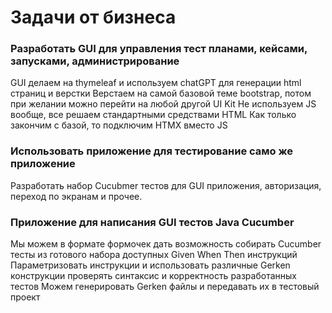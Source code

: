 # Задачи от бизнеса

### Разработать GUI для управления тест планами, кейсами, запусками, администрирование
GUI делаем на thymeleaf и используем chatGPT для генерации html страниц и верстки
Верстаем на самой базовой теме bootstrap, потом при желании можно перейти на любой другой UI Kit 
Не используем JS вообще, все решаем стандартными средствами HTML
Как только закончим с базой, то подключим HTMX вместо JS 

### Использовать приложение для тестирование само же приложение
Разработать набор Cucubmer тестов для GUI приложения, авторизация, переход по экранам и прочее.

### Приложение для написания GUI тестов Java Cucumber 
Мы можем в формате формочек дать возможность собирать Cucumber тесты из 
готового набора доступных Given When Then инструкций
Параметризовать инструкции и использовать различные Gerken конструкции
проверять синтаксис и корректность разработанных тестов
Можем генерировать Gerken файлы и передавать их в тестовый проект

